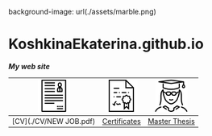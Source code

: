 background-image: url(./assets/marble.png)

# KoshkinaEkaterina.github.io
**_My web site_**

|![alt text](./assets/curriculum.png "CV")|![alt text](./assets/diploma.png "Certifiactes")|![alt text](./assets/student.png "Master thesis")     |
|:---------------------------------------:|:----------------------------------------------:|:------------------------------------------------------:|
|[CV](./CV/NEW JOB.pdf)                   |[Certificates](./certificates)                  |[Master Thesis](./thesis/thesis.pdf)|



